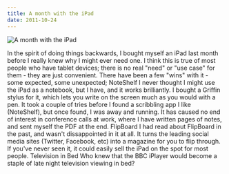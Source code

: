 ```yaml
---
title: A month with the iPad
date: 2011-10-24
---
```


![A month with the iPad](https://source.unsplash.com/npxXWgQ33ZQ/1600x900)

In the spirit of doing things backwards, I bought myself an iPad last month before I really knew why I might ever need one. I think this is true of most people who have tablet devices; there is no real "need" or "use case" for them - they are just convenient. There have been a few "wins" with it - some expected, some unexpected; NoteShelf I never thought I might use the iPad as a notebook, but I have, and it works brilliantly. I bought a Griffin stylus for it, which lets you write on the screen much as you would with a pen. It took a couple of tries before I found a scribbling app I like (NoteShelf), but once found, I was away and running. It has caused no end of interest in conference calls at work, where I have written pages of notes, and sent myself the PDF at the end. FlipBoard I had read about FlipBoard in the past, and wasn't dissappointed in it at all. It turns the leading social media sites (Twitter, Facebook, etc) into a magazine for you to flip through. If you've never seen it, it could easily sell the iPad on the spot for most people. Television in Bed Who knew that the BBC iPlayer would become a staple of late night television viewing in bed?